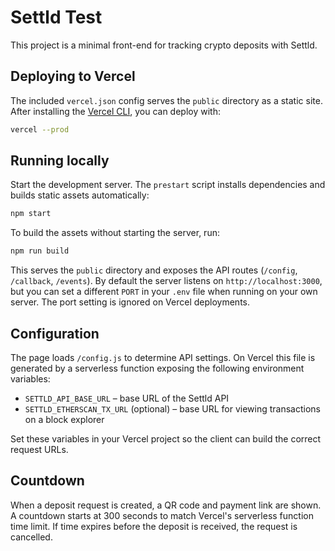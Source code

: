 # Settld Test

This project is a minimal front-end for tracking crypto deposits with Settld.

## Deploying to Vercel

The included `vercel.json` config serves the `public` directory as a static site. After installing the [Vercel CLI](https://vercel.com/cli), you can deploy with:

```bash
vercel --prod
```

## Running locally

Start the development server. The `prestart` script installs dependencies and
builds static assets automatically:

```bash
npm start
```

To build the assets without starting the server, run:

```bash
npm run build
```

This serves the `public` directory and exposes the API routes (`/config`, `/callback`, `/events`). By default the server listens on `http://localhost:3000`, but you can set a different `PORT` in your `.env` file when running on your own server. The port setting is ignored on Vercel deployments.

## Configuration

The page loads `/config.js` to determine API settings. On Vercel this file is
generated by a serverless function exposing the following environment
variables:

- `SETTLD_API_BASE_URL` – base URL of the Settld API
- `SETTLD_ETHERSCAN_TX_URL` (optional) – base URL for viewing transactions
  on a block explorer

Set these variables in your Vercel project so the client can build the correct
request URLs.

## Countdown

When a deposit request is created, a QR code and payment link are shown. A countdown starts at 300 seconds to match Vercel's serverless function time limit. If time expires before the deposit is received, the request is cancelled.
